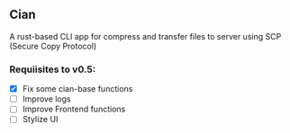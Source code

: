 ## Cian
A rust-based CLI app for compress and transfer files to server using SCP (Secure Copy Protocol)

### Requiisites to v0.5:
- [x] Fix some cian-base functions
- [ ] Improve logs
- [ ] Improve Frontend functions
- [ ] Stylize UI
